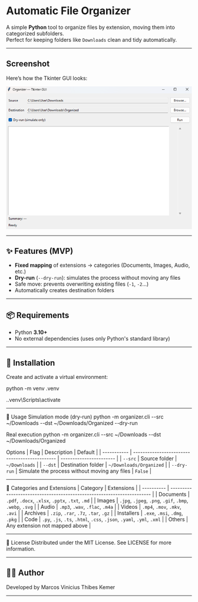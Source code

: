 # Automatic File Organizer

A simple **Python** tool to organize files by extension, moving them into categorized subfolders.  
Perfect for keeping folders like `Downloads` clean and tidy automatically.

---

## Screenshot

Here’s how the Tkinter GUI looks:

![Organizer GUI](docs/screenshot.png)

---

## ✨ Features (MVP)
- **Fixed mapping** of extensions → categories (Documents, Images, Audio, etc.)
- **Dry-run** (`--dry-run`): simulates the process without moving any files
- Safe move: prevents overwriting existing files (`-1`, `-2`…)
- Automatically creates destination folders

---

## 📦 Requirements
- Python **3.10+**
- No external dependencies (uses only Python's standard library)

---

## 🔧 Installation

Create and activate a virtual environment:

python -m venv .venv

.\.venv\Scripts\activate

---

🚀 Usage
Simulation mode (dry-run)
python -m organizer.cli --src ~/Downloads --dst ~/Downloads/Organized --dry-run

Real execution
python -m organizer.cli --src ~/Downloads --dst ~/Downloads/Organized

Options
| Flag        | Description                                   | Default                 |
| ----------- | --------------------------------------------- | ----------------------- |
| `--src`     | Source folder                                 | `~/Downloads`           |
| `--dst`     | Destination folder                            | `~/Downloads/Organized` |
| `--dry-run` | Simulate the process without moving any files | `False`                 |

---

📂 Categories and Extensions
| Category   | Extensions                                                             |
| ---------- | ---------------------------------------------------------------------- |
| Documents  | `.pdf`, `.docx`, `.xlsx`, `.pptx`, `.txt`, `.md`                       |
| Images     | `.jpg`, `.jpeg`, `.png`, `.gif`, `.bmp`, `.webp`, `.svg`               |
| Audio      | `.mp3`, `.wav`, `.flac`, `.m4a`                                        |
| Videos     | `.mp4`, `.mov`, `.mkv`, `.avi`                                         |
| Archives   | `.zip`, `.rar`, `.7z`, `.tar`, `.gz`                                   |
| Installers | `.exe`, `.msi`, `.dmg`, `.pkg`                                         |
| Code       | `.py`, `.js`, `.ts`, `.html`, `.css`, `.json`, `.yaml`, `.yml`, `.xml` |
| Others     | Any extension not mapped above                                         |

---

📜 License
Distributed under the MIT License. See LICENSE for more information.

---

## 👨‍💻 Author

Developed by Marcos Vinicius Thibes Kemer

---